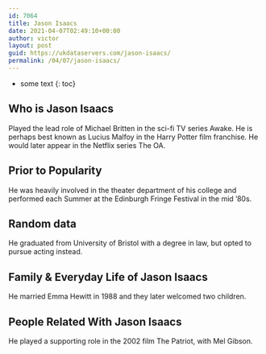 ```yaml
---
id: 7064
title: Jason Isaacs
date: 2021-04-07T02:49:10+00:00
author: victor
layout: post
guid: https://ukdataservers.com/jason-isaacs/
permalink: /04/07/jason-isaacs/
---
```


* some text
{: toc}


## Who is Jason Isaacs



Played the lead role of Michael Britten in the sci-fi TV series Awake. He is perhaps best known as Lucius Malfoy in the Harry Potter film franchise. He would later appear in the Netflix series The OA.

                
                
                
## Prior to Popularity



He was heavily involved in the theater department of his college and performed each Summer at the Edinburgh Fringe Festival in the mid &#8217;80s.

                
                
                
## Random data



He graduated from University of Bristol with a degree in law, but opted to pursue acting instead.

                
                
                
## Family & Everyday Life of Jason Isaacs



He married Emma Hewitt in 1988 and they later welcomed two children.

                
                
                
## People Related With Jason Isaacs



He played a supporting role in the 2002 film The Patriot, with Mel Gibson.

                
              
            
          
          
          